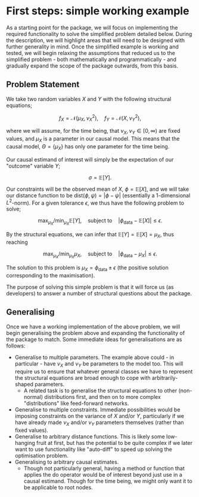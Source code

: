 # First steps: simple working example

As a starting point for the package, we will focus on implementing the required functionality to solve the simplified problem detailed below.
During the description, we will highlight areas that will need to be designed with further generality in mind.
Once the simplified example is working and tested, we will begin relaxing the assumptions that reduced us to the simplified problem - both mathematically and programmatically - and gradually expand the scope of the package outwards, from this basis.

## Problem Statement

We take two random variables $X$ and $Y$ with the following structural equations;

$$ f_X = \mathcal{N}(\mu_X, \nu_X^2), \quad f_Y = \mathcal{N}(X, \nu_Y^2), $$

where we will assume, for the time being, that $\nu_X, \nu_Y \in [0,\infty)$ are fixed values, and $\mu_X$ is a parameter in our causal model.
This means that the causal model, $\Theta = \{\mu_X\}$ has only one parameter for the time being.

Our causal estimand of interest will simply be the expectation of our "outcome" variable $Y$;

$$ \sigma = \mathbb{E}[Y]. $$

Our constraints will be the observed mean of $X$, $\phi = \mathbb{E}[X]$, and we will take our distance function to be $\mathrm{dist}(\phi, \psi) = \vert \phi - \psi \vert$ (essentially a 1-dimensional $L^2$-norm).
For a given tolerance $\epsilon$, we thus have the following problem to solve;

$$ \max_{\mu_X} / \min_{\mu_X} \mathbb{E}[Y], \quad\text{subject to}\quad \vert \phi_{\mathrm{data}} - \mathbb{E}[X] \vert \leq \epsilon. $$

By the structural equations, we can infer that $\mathbb{E}[Y] = \mathbb{E}[X] = \mu_X$, thus reaching

$$ \max_{\mu_X} / \min_{\mu_X} \mu_X, \quad\text{subject to}\quad \vert \phi_{\mathrm{data}} - \mu_X \vert \leq \epsilon. $$

The solution to this problem is $\mu_X = \phi_\mathrm{data} \pm \epsilon$ (the positive solution corresponding to the maximisation).

The purpose of solving this simple problem is that it will force us (as developers) to answer a number of structural questions about the package.

## Generalising

Once we have a working implementation of the above problem, we will begin generalising the problem above and expanding the functionality of the package to match.
Some immediate ideas for generalisations are as follows:

- Generalise to multiple parameters. The example above could - in particular - have $\nu_X$ and $\nu_Y$ be parameters to the model too. This will require us to ensure that whatever general classes we have to represent the structural equations are broad enough to cope with arbitrarily-shaped parameters.
  - A related task is to generalise the structural equations to other (non-normal) distributions first, and then on to more complex "distributions" like feed-forward networks.
- Generalise to multiple constraints. Immediate possibilities would be imposing constraints on the variance of $X$ and/or $Y$, particularly if we have already made $\nu_X$ and/or $\nu_Y$ parameters themselves (rather than fixed values).
- Generalise to arbitrary distance functions. This is likely some low-hanging fruit at first, but has the potential to be quite complex if we later want to use functionality like "auto-diff" to speed up solving the optimisation problem.
- Generalising to arbitrary causal estimates.
  - Though not particularly general, having a method or function that applies the $\mathrm{do}$ operator would be of interest beyond just use in a causal estimand. Though for the time being, we might only want it to be applicable to root nodes.
